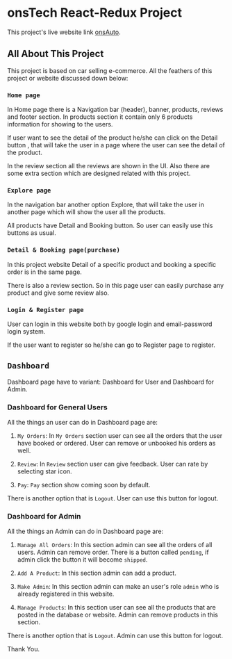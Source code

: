 # onsTech React-Redux Project

This project's live website link [onsAuto](https://onstech-f53ad.web.app/).

## All About This Project

This project is based on car selling e-commerce. All the feathers of this project or website discussed down below:

### `Home page`

In Home page there is a Navigation bar (header), banner, products, reviews and footer section. In products section it contain only 6 products information for showing to the users.

If user want to see the detail of the product he/she can click on the Detail button , that will take the user in a page where the user can see the detail of the product.

In the review section all the reviews are shown in the UI. Also there are some extra section which are designed related with this project.

### `Explore page`

In the navigation bar another option Explore, that will take the user in another page which will show the user all the products.

All products have Detail and Booking button. So user can easily use this buttons as usual.

### `Detail & Booking page(purchase)`

In this project website Detail of a specific product and booking a specific order is in the same page.

There is also a review section. So in this page user can easily purchase any product and give some review also.

### `Login & Register page`

User can login in this website both by google login and email-password login system.

If the user want to register so he/she can go to Register page to register.

## `Dashboard`

Dashboard page have to variant: Dashboard for User and Dashboard for Admin.

### Dashboard for General Users

All the things an user can do in Dashboard page are:

1. `My Orders`:
   In `My Orders` section user can see all the orders that the user have booked or ordered. User can remove or unbooked his orders as well.

2. `Review`:
   In `Review` section user can give feedback. User can rate by selecting star icon.

3. `Pay`:
   `Pay` section show coming soon by default.

There is another option that is `Logout`. User can use this button for logout.

### Dashboard for Admin

All the things an Admin can do in Dashboard page are:

1. `Manage All Orders`:
   In this section admin can see all the orders of all users. Admin can remove order.
   There is a button called `pending`, if admin click the button it will become `shipped`.

2. `Add A Product`:
   In this section admin can add a product.

3. `Make Admin`:
   In this section admin can make an user's role `admin` who is already registered in this website.

4. `Manage Products`:
   In this section user can see all the products that are posted in the database or website. Admin can remove products in this section.

There is another option that is `Logout`. Admin can use this button for logout.

Thank You.
